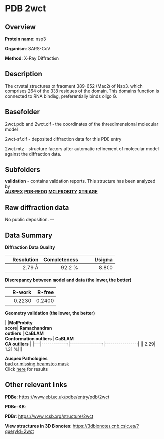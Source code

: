 # PDB 2wct

## Overview

**Protein name**: nsp3

**Organism**: SARS-CoV

**Method**: X-Ray Diffraction

## Description

The crystal structures of fragment 389-652 (Mac2) of Nsp3, which comprises 264 of the 338 residues of the domain. This domains function is connected to RNA binding, preferentially binds oligo G.

## Basefolder

2wct.pdb and 2wct.cif - the coordinates of the threedimensional molecular model

2wct-sf.cif - deposited diffraction data for this PDB entry

2wct.mtz - structure factors after automatic refinement of molecular model against the diffraction data.

## Subfolders





**validation** - contains validation reports. This structure has been analyzed by <br>[**AUSPEX**](https://github.com/thorn-lab/coronavirus_structural_task_force/tree/master/pdb/nsp3/SARS-CoV/2wct/validation/auspex) [**PDB-REDO**](https://github.com/thorn-lab/coronavirus_structural_task_force/tree/master/pdb/nsp3/SARS-CoV/2wct/validation/pdb-redo) [**MOLPROBITY**](https://github.com/thorn-lab/coronavirus_structural_task_force/tree/master/pdb/nsp3/SARS-CoV/2wct/validation/molprobity) [**XTRIAGE**](https://github.com/thorn-lab/coronavirus_structural_task_force/blob/master/pdb/nsp3/SARS-CoV/2wct/validation/Xtriage_output.log)   



## Raw diffraction data

No public deposition. --<br> 

## Data Summary
**Diffraction Data Quality**

|   | Resolution | Completeness| I/sigma |
|---|-------------:|----------------:|--------------:|
|   |2.79 Å|92.2  %|<img width=50/>8.800|

**Discrepancy between model and data (the lower, the better)**

|   | **R-work**| **R-free**   
|---|-------------:|----------------:|           
||  0.2230|  0.2400|

**Geometry validation (the lower, the better)**

|   |**MolProbity<br>score**| **Ramachandran<br>outliers** | **CaBLAM<br>Conformation outliers** | **CaBLAM<br>CA outliers** |
|---|-------------:|----------------:|----------------:|
||  2.29|  1.31 %|||

**Auspex Pathologies**<br> [bad or missing beamstop mask](https://www.auspex.de/pathol/#2)<br>Click [here](https://github.com/thorn-lab/coronavirus_structural_task_force/blob/master/pdb/nsp3/SARS-CoV/2wct/validation/auspex/2wct_auspex_comments.txt)  for results

 



## Other relevant links 
**PDBe**:  https://www.ebi.ac.uk/pdbe/entry/pdb/2wct

**PDBe-KB**:  
 
**PDBr**: https://www.rcsb.org/structure/2wct 

**View structures in 3D Bionotes**: https://3dbionotes.cnb.csic.es/?queryId=2wct

